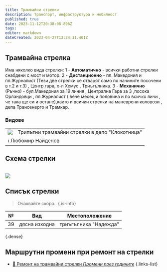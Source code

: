 ```yaml
---
title: Трамвайни стрелки
description: Транспорт, инфраструктура и мобилност
published: true
date: 2023-11-12T20:38:08.896Z
tags: 
editor: markdown
dateCreated: 2023-04-27T13:24:11.401Z
---
```


## Трамвайна стрелка

Има няколко вида стрелки:
1 - **Автоматично** - всички работни стрелки снабдени с мост и мотор.
2 - **Дистанционно** - пл. Македония и пл.Журналист (Тези две стрелки се отварят само по начините посочени в т.2 и т.3) , Центр.гара, х-л Хемус , Триъгълника.
3 - **Механично** (Ръчно) - бул.Македония за 19 линия , Централна Гара за 3 ,посока Орландовци , пл.Журналист ( вече месец и половина и по всичко личи , че така ще си и остане),както и всички стрелки на маневрени коловози , депа  Трансенерго и  Трамкар.

### Видове
<div class="table-responsive"><table style="width:100%"><tr>
<td><img src="https://drive.google.com/uc?id
=1rDcksDjy8CGgjean7h5XwtWOaaLJkfF7"></td>
<td>Трипътни трамвайни стрелки в депо "Клокотница"</td></tr>
  <td colspan=2 >ℹ️ Любомир Найденов</td></table></div>
  
  
## Схема стрелки
<br>

<img src="https://drive.google.com/uc?id=1lehk_7zv8BFHs7cg2ekRTFO8X_mWGvoH">

## Списък стрелки

> Очаквайте скоро..
{.is-info}


| №      | Вид | Местоположение |
| ----------- | ----------- | ----------- |
| 39   | дясна изходна | триъгълника "Надежда"  |
{.dense}
	
					

## Маршрутни промени при ремонт на стрелки

- [:train: Ремонт на трамвайни стрелки  *Промени през годините*](/bg/public-transport/route-changes/remont-tramvaini-strelki)
{.links-list}

